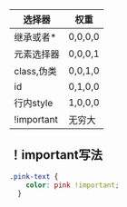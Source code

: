 | 选择器     | 权重    |
| ---------- | ------- |
| 继承或者*  | 0,0,0,0 |
| 元素选择器 | 0,0,0,1 |
| class,伪类 | 0,0,1,0 |
| id         | 0,1,0,0 |
| 行内style  | 1,0,0,0 |
| !important | 无穷大  |

## ！important写法



```css
.pink-text {
    color: pink !important;
  }
```

